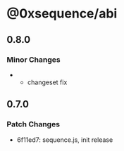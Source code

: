 # @0xsequence/abi

## 0.8.0

### Minor Changes

- - changeset fix

## 0.7.0

### Patch Changes

- 6f11ed7: sequence.js, init release
